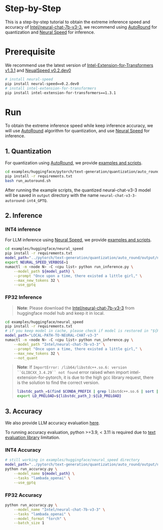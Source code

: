 # Step-by-Step

This is a step-by-step tutorial to obtain the extreme inference speed and accuracy of [Intel/neural-chat-7b-v3-3](https://huggingface.co/Intel/neural-chat-7b-v3-3), we recommend using [AutoRound](https://github.com/intel/auto-round.git) for quantization and [Neural Speed](https://github.com/intel/neural-speed.git) for inference. 


# Prerequisite​
We recommend use the latest version of [Intel-Extension-for-Transformers v1.3.1](https://pypi.org/project/intel-extension-for-transformers/1.3.1/) and [NeualSpeed v0.2.dev0](https://pypi.org/project/neural-speed/0.2.dev0/)

```bash
# install neural-speed
pip install neural-speed==0.2.dev0
# install intel-extension-for-transformers
pip install intel-extension-for-transformers==1.3.1
```

# Run
To obtain the extreme inference speed while keep inference accuracy, we will use [AutoRound](../../examples/huggingface/pytorch/text-generation/quantization/auto_round/README.md) algorithm for quantization, and use [Neural Speed](../../examples/huggingface/neural_speed/README.md) for inference.


## 1. Quantization

For quantization using [AutoRound](https://github.com/intel/auto-round.git), we provide [examples and scripts](../../examples/huggingface/pytorch/text-generation/quantization/auto_round/README.md).


```bash
cd examples/huggingface/pytorch/text-generation/quantization/auto_round
pip install -r requirements.txt
bash run_autoround.sh
```

After running the example scripts, the quantized neural-chat-v3-3 model will be saved in `output` directory with the name `neural-chat-v3-3-autoround-int4_GPTQ`.


## 2. Inference

### INT4 inference
For LLM inference using [Neural Speed](https://github.com/intel/neural-speed.git), we provide [examples and scripts](../../examples/huggingface/neural_speed/README.md).


``` bash
cd examples/huggingface/neural_speed
pip install -r requirements.txt
model_path="../pytorch/text-generation/quantization/auto_round/output/neural-chat-7b-v3-3-autoround-int4_GPTQ"
export NEURAL_SPEED_VERBOSE=1
numactl -m <node N> -C <cpu list> python run_inference.py \
    --model_path ${model_path} \
    --prompt "Once upon a time, there existed a little girl," \
    --max_new_tokens 32 \
    --use_gptq
```


### FP32 Inference

>**Note**: Please download the [Intel/neural-chat-7b-v3-3](https://huggingface.co/Intel/neural-chat-7b-v3-3) from huggingface model hub and keep it in local.


``` bash
cd examples/huggingface/neural_speed
pip install -r requirements.txt
# if you keep model in cache, please check if model is restored in "${HOME}/.cache/huggingface/hub/models--Intel--neural-chat-7b-v3-3/snapshots/7b86016aa1d2107440c1928694a7bba926509887" or "${HF_HOME}/.cache/huggingface/hub/models--Intel--neural-chat-7b-v3-3/snapshots/7b86016aa1d2107440c1928694a7bba926509887"
model_path="LOCAL-PATH-TO-NEURAL-CHAT-v3-3"
numactl -m <node N> -C <cpu list> python run_inference.py \
    --model_path "Intel/neural-chat-7b-v3-3" \
    --prompt "Once upon a time, there existed a little girl," \
    --max_new_tokens 32 \
    --not_quant
```



>**Note**: If `ImportError: /lib64/libstdc++.so.6: version ``GLIBCXX_3.4.29`` not found` error raised when import intel-extension-for-pytorch, it is due to the high gcc library request, there is the solution to find the correct version.
> ```bash
> libstdc_path_=$(find $CONDA_PREFIX | grep libstdc++.so.6 | sort | head -1)
> export LD_PRELOAD=${libstdc_path_}:${LD_PRELOAD}
> ```


## 3. Accuracy

We also provide LLM accuracy evaluation [here](../../examples/huggingface/neural_speed/README.md).


To running accuracy evaluation, python >=3.9, < 3.11 is required due to [text evaluation library](https://github.com/EleutherAI/lm-evaluation-harness/tree/master) limitation.


### INT4 Accuracy

```bash
# still working in examples/huggingface/neural_speed directory
model_path="../pytorch/text-generation/quantization/auto_round/output/neural-chat-7b-v3-3-autoround-int4_GPTQ"
python run_accuracy.py \
    --model_name ${model_path} \
    --tasks "lambada_openai" \
    --use_gptq
```


### FP32 Accuracy

```bash
python run_accuracy.py \
    --model_name "Intel/neural-chat-7b-v3-3" \
    --tasks "lambada_openai" \
    --model_format "torch" \
    --batch_size 1
```
